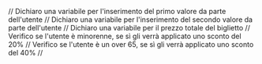 // Dichiaro una variabile per l'inserimento del primo valore da parte dell'utente
// Dichiaro una variabile per l'inserimento del secondo valore da parte dell'utente
// Dichiaro una variabile per il prezzo totale del biglietto 
// Verifico se l'utente è minorenne, se sì gli verrà applicato uno sconto del 20%
// Verifico se l'utente è un over 65, se sì gli verrà applicato uno sconto del 40%
// 